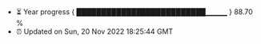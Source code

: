 - ⏳ Year progress { ██████████████████████████▁▁▁▁ } 88.70 %
- ⏰ Updated on Sun, 20 Nov 2022 18:25:44 GMT

